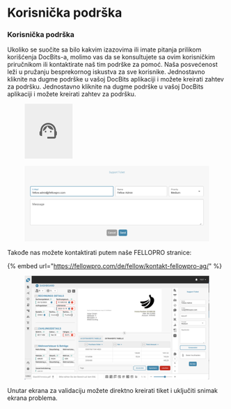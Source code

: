 # Korisnička podrška

### Korisnička podrška <a href="#ikpwh4qbrq82" id="ikpwh4qbrq82"></a>

Ukoliko se suočite sa bilo kakvim izazovima ili imate pitanja prilikom korišćenja DocBits-a, molimo vas da se konsultujete sa ovim korisničkim priručnikom ili kontaktirate naš tim podrške za pomoć. Naša posvećenost leži u pružanju besprekornog iskustva za sve korisnike. Jednostavno kliknite na dugme podrške u vašoj DocBits aplikaciji i možete kreirati zahtev za podršku. Jednostavno kliknite na dugme podrške u vašoj DocBits aplikaciji i možete kreirati zahtev za podršku.

<figure><img src="../.gitbook/assets/image (27).png" alt=""><figcaption></figcaption></figure>

<figure><img src="../.gitbook/assets/image (28).png" alt=""><figcaption></figcaption></figure>

Takođe nas možete kontaktirati putem naše FELLOPRO stranice:

{% embed url="https://fellowpro.com/de/fellow/kontakt-fellowpro-ag/" %}

<figure><img src="../.gitbook/assets/Bildschirmfoto 2024-05-07 um 16.50.45.png" alt=""><figcaption></figcaption></figure>

Unutar ekrana za validaciju možete direktno kreirati tiket i uključiti snimak ekrana problema.
